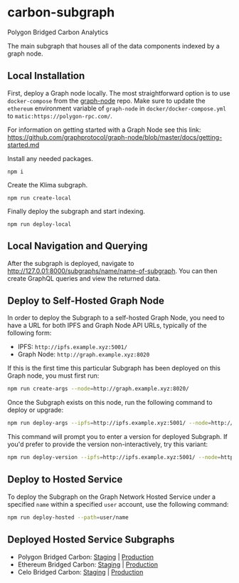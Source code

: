 # carbon-subgraph
Polygon Bridged Carbon Analytics

The main subgraph that houses all of the data components indexed by a graph node.

## Local Installation

First, deploy a Graph node locally. The most straightforward option is to use
`docker-compose` from the [graph-node](https://github.com/graphprotocol/graph-node/tree/master/docker#docker-compose) repo.
Make sure to update the `ethereum` environment variable of `graph-node` in `docker/docker-compose.yml` to `matic:https://polygon-rpc.com/`.

For information on getting started with a Graph Node see this link: https://github.com/graphprotocol/graph-node/blob/master/docs/getting-started.md

Install any needed packages.
```
npm i
```

Create the Klima subgraph.
```
npm run create-local
```

Finally deploy the subgraph and start indexing.
```
npm run deploy-local
```

## Local Navigation and Querying

After the subgraph is deployed, navigate to http://127.0.01:8000/subgraphs/name/name-of-subgraph. You can then create GraphQL queries and view the returned data.

## Deploy to Self-Hosted Graph Node

In order to deploy the Subgraph to a self-hosted Graph Node, you need to have a URL for both IPFS and Graph Node API URLs, typically of the following form:
- IPFS: `http://ipfs.example.xyz:5001/`
- Graph Node: `http://graph.example.xyz:8020`

If this is the first time this particular Subgraph has been deployed on this Graph node, you must first run:

```bash
npm run create-args --node=http://graph.example.xyz:8020/
```

Once the Subgraph exists on this node, run the following command to deploy or upgrade:

```bash
npm run deploy-args --ipfs=http://ipfs.example.xyz:5001/ --node=http://graph.example.xyz:8020/
```

This command will prompt you to enter a version for deployed Subgraph. If you'd prefer to provide the version non-interactively, try this variant:

```bash
npm run deploy-version --ipfs=http://ipfs.example.xyz:5001/ --node=http://graph.example.xyz:8020/ --label=v1.2.3
```

## Deploy to Hosted Service

To deploy the Subgraph on the Graph Network Hosted Service under a specified `name` within a specified `user` account, use the following command:

```bash
npm run deploy-hosted --path=user/name
```

## Deployed Hosted Service Subgraphs

* Polygon Bridged Carbon: [Staging](https://thegraph.com/hosted-service/subgraph/klimadao/staging-polygon-bridged-carbon) | [Production](https://thegraph.com/hosted-service/subgraph/klimadao/polygon-bridged-carbon)
* Ethereum Bridged Carbon: [Staging](https://thegraph.com/hosted-service/subgraph/klimadao/staging-ethereum-bridged-carbon) | [Production](https://thegraph.com/hosted-service/subgraph/klimadao/ethereum-bridged-carbon)
* Celo Bridged Carbon: [Staging](https://thegraph.com/hosted-service/subgraph/klimadao/staging-celo-bridged-carbon) | [Production](https://thegraph.com/hosted-service/subgraph/klimadao/celo-bridged-carbon)
